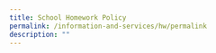 ```yaml
---
title: School Homework Policy
permalink: /information-and-services/hw/permalink
description: ""
---
```


